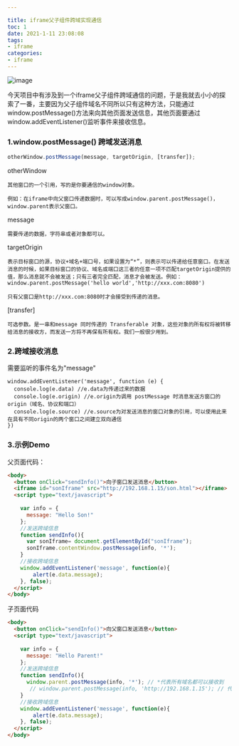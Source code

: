 ```yaml
---

title: iframe父子组件跨域实现通信
toc: 1
date: 2021-1-11 23:08:08
tags:
- iframe
categories:
- iframe
---
```


![image](https://ss2.bdstatic.com/70cFvnSh_Q1YnxGkpoWK1HF6hhy/it/u=2050318681,1081448419&fm=26&gp=0.jpg)

 今天项目中有涉及到一个iframe父子组件跨域通信的问题，于是我就去小小的探索了一番，主要因为父子组件域名不同所以只有这种方法，只能通过window.postMessage()方法来向其他页面发送信息，其他页面要通过window.addEventListener()监听事件来接收信息。

<!--more-->

### 1.window.postMessage() 跨域发送消息

```js
otherWindow.postMessage(message, targetOrigin, [transfer]);
```
 otherWindow

    其他窗口的一个引用，写的是你要通信的window对象。
    
    例如：在iframe中向父窗口传递数据时，可以写成window.parent.postMessage()，window.parent表示父窗口。
 message

    需要传递的数据，字符串或者对象都可以。
 targetOrigin

    表示目标窗口的源，协议+域名+端口号，如果设置为“*”，则表示可以传递给任意窗口。在发送消息的时候，如果目标窗口的协议、域名或端口这三者的任意一项不匹配targetOrigin提供的值，那么消息就不会被发送；只有三者完全匹配，消息才会被发送。例如：
    window.parent.postMessage('hello world','http://xxx.com:8080')

    只有父窗口是http://xxx.com:8080时才会接受到传递的消息。

 [transfer]

    可选参数。是一串和message 同时传递的 Transferable 对象，这些对象的所有权将被转移给消息的接收方，而发送一方将不再保有所有权。我们一般很少用到。

### 2.跨域接收消息

需要监听的事件名为"message"

```
window.addEventListener('message', function (e) {
  console.log(e.data) //e.data为传递过来的数据
  console.log(e.origin) //e.origin为调用 postMessage 时消息发送方窗口的 origin（域名、协议和端口）
  console.log(e.source) //e.source为对发送消息的窗口对象的引用，可以使用此来在具有不同origin的两个窗口之间建立双向通信
})
```

### 3.示例Demo

 父页面代码：
```html
<body>
  <button onClick="sendInfo()">向子窗口发送消息</button>
  <iframe id="sonIframe" src="http://192.168.1.15/son.html"></iframe>
  <script type="text/javascript">
 
    var info = {
      message: "Hello Son!"
    };
    //发送跨域信息
    function sendInfo(){
      var sonIframe= document.getElementById("sonIframe");
      sonIframe.contentWindow.postMessage(info, '*');
    }
    //接收跨域信息
    window.addEventListener('message', function(e){
        alert(e.data.message);
    }, false);
  </script>
</body>
```
 子页面代码


```html
<body>
  <button onClick="sendInfo()">向父窗口发送消息</button>
  <script type="text/javascript">
 
    var info = {
      message: "Hello Parent!"
    };
    //发送跨域信息
    function sendInfo(){
      window.parent.postMessage(info, '*'); // *代表所有域名都可以接收到
       // window.parent.postMessage(info, 'http://192.168.1.15'); // 代表只有http://192.168.1.15可以收到消息
    }
    //接收跨域信息
    window.addEventListener('message', function(e){
        alert(e.data.message);
    }, false);
  </script>
</body>
```












